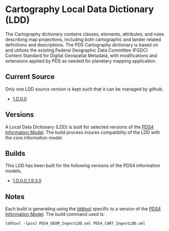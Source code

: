 # Cartography Local Data Dictionary (LDD)

The Cartography dictionary contains classes, elements, attributes, and rules describing map projections, including both cartographic and lander related definitions and descriptions. The PDS Cartography dictionary is based on and utilizes the existing Federal Geographic Data Committee (FGDC) Content Standard for Digital Geospatial Metadata, with modifications and extensions applied by PDS as needed for planetary mapping application. 

## Current Source

Only one LDD source version is kept such that it can be managed by github.

- [1.D.0.0](src)

## Versions

A Local Data Dictionary (LDD) is built for selected versions of the [PDS4 Information Model](https://pds.nasa.gov/pds4/doc/im/).
The build process insures compatiblity of the LDD with the core information model.

## Builds

This LDD has been built for the following versions of the PDS4 information models.

- [1.D.0.0_1.9.3.0](build/1.D.0.0_1.9.3.0)
	
## Notes

Each build is generating using the [lddtool](https://pds.nasa.gov/pds4/software/ldd/) specific to a version of the [PDS4 Information Model](https://pds.nasa.gov/pds4/doc/im/). The build command used is:

```
lddtool -lpsnJ PDS4_GEOM_IngestLDD.xml PDS4_CART_IngestLDD.xml
```


